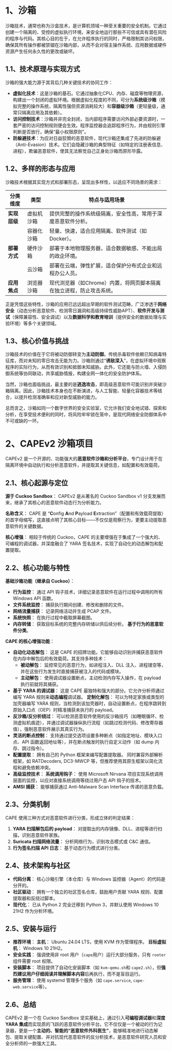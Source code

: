 # 1、沙箱

沙箱技术，通常也称为沙盒技术，是计算机领域一种至关重要的安全机制。它通过创建一个隔离的、受控的虚拟执行环境，来安全地运行那些不可信或具有潜在风险的程序与代码。其核心目的在于，在允许程序执行的同时，严格限制其访问权限，确保其所有操作都被禁锢在沙箱内部，从而不会对宿主操作系统、应用数据或硬件资源产生任何永久性的更改或破坏。



## 1.1、技术原理与实现方式

沙箱的强大能力源于其背后几种关键技术的协同工作：

- **虚拟化技术**：这是沙箱的基石。它通过抽象化CPU、内存、磁盘等物理资源，构建出一个封闭的虚拟环境。根据虚拟化程度的不同，可分为**系统级沙箱**（模拟完整的操作系统，隔离性强但资源消耗较大）和**容器级沙箱**（更轻量级，通常只隔离应用及其依赖）。
- **访问控制技术**：沙箱并非完全封闭，当内部程序需要访问外部必要资源时，一套严密的访问控制规则便会生效。程序监控器会追踪程序行为，并由规则引擎判断是否放行，确保“最小权限原则”。
- **防躲避技术**：为应对日益狡猾的恶意软件，现代沙箱还集成了先进的防躲避（Anti-Evasion）技术。它们会隐藏沙箱的典型特征（如特定的注册表信息、进程），欺骗恶意软件，使其无法察觉自己正身处沙箱而原形毕露。



## 1.2、多样的形态与应用

沙箱技术根据其实现方式和部署形态，呈现出多样性，以适应不同场景的需求：

| 分类维度     | 类型       | 特点与适用场景                                               |
| ------------ | ---------- | ------------------------------------------------------------ |
| **实现层级** | 虚拟机沙箱 | 提供完整的操作系统级隔离，安全性高，常用于深度恶意软件分析。 |
|              | 容器化沙箱 | 轻量、快速，适合应用隔离、软件测试（如Docker）。             |
| **部署方式** | 硬件沙箱   | 部署于本地物理服务器，适合数据敏感、不能出局的政企环境。     |
|              | 云沙箱     | 部署在云端，弹性扩展，适合保护分布式企业和远程办公人员。     |
| **应用焦点** | 浏览器沙箱 | 现代浏览器（如Chrome）内置，将网页脚本隔离在独立进程，防止攻击系统。 |

正是凭借这些特性，沙箱的应用已远远超出早期的软件测试范畴，广泛渗透于**网络安全**（动态分析恶意软件、检测零日漏洞和高级持续性威胁APT）、**软件开发与测试**（保障兼容性、安全调试）以及**数据科学和教育培训**（提供安全的数据处理与实验环境）等多个关键领域。



## 1.3、核心价值与挑战

沙箱技术的价值在于它将被动防御转变为**主动防御**。传统杀毒软件依赖已知病毒特征库，而对未知的零日攻击无能为力。沙箱则通过“**诱敌深入**”，在虚拟环境中观察程序的实际行为，从而有效识别和抵御未知威胁。此外，它还能与防火墙、入侵防御系统等协同联动，共享威胁情报，构建全网一体化的安全防护体系。

当然，沙箱也面临挑战，最主要的是**逃逸攻击**，即高级恶意软件可能识别并突破沙箱隔离。因此，沙箱技术本身也在不断演进，与人工智能、轻量化容器技术等结合，以提升检测准确率和应对新型威胁的能力。

总而言之，沙箱如同一个数字世界的安全实验室，它允许我们安全地试错、探索和分析，在享受技术便利的同时，将风险牢牢锁在笼中，是现代网络安全防御体系中不可或缺的一环。



# 2、CAPEv2 沙箱项目

CAPEv2 是一个开源的、功能强大的**恶意软件沙箱和分析平台**，专门设计用于在隔离环境中自动执行和分析恶意软件，并提取其关键信息，如配置和有效载荷。



## 2.1、核心起源与定位

**源于 Cuckoo Sandbox**： CAPEv2 是从著名的 Cuckoo Sandbox v1 分支发展而来，继承了其核心的恶意软件动态行为分析能力。

**名称含义**： CAPE 是 “**C**onfig **A**nd **P**ayload **E**xtraction”（配置和有效载荷提取）的首字母缩写，这直接点明了其核心目标——不仅仅是观察行为，更要主动提取恶意软件的关键数据。

**核心增强**： 相较于传统的 Cuckoo，CAPE 的主要增强在于集成了一个强大的、可编程的调试器，并深度融合了 YARA 签名技术，实现了自动化的动态解包和配置提取。



## 2.2、核心功能与特性

**基础沙箱功能（继承自 Cuckoo）**： 

- **行为监控**： 通过 API 钩子技术，详细记录恶意软件在运行过程中调用的所有 Windows API 函数。 
- **文件系统监控**： 捕获执行期间创建、修改和删除的文件。 
- **网络流量捕获**： 记录网络活动并生成 PCAP 文件。 
- **系统快照**： 在执行过程中截取屏幕截图。 
- **内存转储**： 获取目标系统的完整内存转储以供后续分析。 **基于行为的恶意软件分类**。



**CAPE 的核心增强功能**： 

- **自动化动态解包**： 这是 CAPE 的招牌功能。它能够自动识别并捕获恶意软件在内存中解包后的有效载荷。其支持多种技术： 
  - **被动解包**： 监控常见的恶意行为，如进程注入、DLL 注入、进程镂空等，并在这些行为发生时直接捕获被注入的代码或模块。 
  - **主动解包**： 使用调试器设置断点，主动检测内存写入操作，在 payload 执行前就将其捕获。 
- **基于 YARA 的调试器**： 这是 CAPE 最独特和强大的部分。它允许分析师通过编写 YARA 规则来**动态编程**调试器。 **定制化解包**： 可以为特定家族或类型的加壳器编写 YARA 规则，当检测到该加壳器时，自动设置断点，在程序跳转到原始入口点（OEP）时精准捕获未执行的 payload。 
- **反沙箱/反分析绕过**： 可以检测恶意软件使用的反沙箱技巧（如睡眠循环、检测虚拟机痕迹），并通过调试器操纵执行流程（如跳过检测代码、修改寄存器值），强制恶意软件展示其真实行为。 
- **灵活的断点控制**： 支持通过提交选项设置多种断点（如指定地址、模块入口点、API 函数返回地址等），并在断点触发时执行自定义动作（如 dump 内存、跳过指令）。 
- **配置提取**： 拥有自己的 Python 框架来编写配置提取器。 同时兼容外部解析框架，如 RATDecoders, DC3-MWCP 等，但推荐使用其原生框架以简化流程和避免依赖冲突。 
- **高级监控技术**： **系统调用钩子**： 使用 Microsoft Nirvana 项目实现系统调用层面的监控，以应对直接系统调用等绕过用户态 API 钩子的技术。 
- **AMSI 捕获**： 能够捕获通过 Anti-Malware Scan Interface 传递的恶意负载。



## 2.3、分类机制

CAPE 使用三种方式对恶意软件进行分类，形成立体的判定结果：

1. **YARA 扫描解包后的 payload**： 对提取出的内存镜像、DLL、进程等进行扫描，识别恶意软件家族。
2. **Suricata 扫描网络流量**： 分析网络行为，识别攻击模式或 C&C 通信。
3. **行为签名扫描 API 日志**： 基于动态行为模式进行分类。



## 2.4、技术架构与社区

- **代码分离**： 核心沙箱引擎（本仓库）与 Windows 监控器（Agent）的代码是分开的。
- **社区驱动**： 拥有一个独立的社区签名仓库，鼓励用户贡献 YARA 规则、配置提取器和反绕过脚本。
- **现代化**： 已从 Python 2 完全迁移到 Python 3，并默认使用 Windows 10 21H2 作为分析环境。



## 2.5、安装与运行

- **推荐环境**： **主机**： Ubuntu 24.04 LTS，使用 KVM 作为管理程序。 **目标虚拟机**： Windows 10 21H2。
- **安全实践**： 强调使用非 root 用户（`cape`用户）运行大部分服务，只有 `rooter`组件需要 root 权限。
- **安装脚本**： 项目提供了自动化安装脚本（如 `kvm-qemu.sh`和 `cape2.sh`），但**强烈建议用户仔细阅读并理解脚本内容**后再执行，而不是盲目运行。
- **服务管理**： 使用 systemd 管理多个服务（如 `cape.service`, `cape-web.service`等）。



## 2.6、总结

CAPEv2 是一个在 Cuckoo Sandbox 坚实基础上，通过引入**可编程调试器**和**深度 YARA 集成**而实现质的飞跃的恶意软件分析平台。它不仅仅是一个被动的行为记录器，更是一个**主动的、智能的“恶意软件外科医生”**，能够精准地进行动态解包、提取关键配置、并对抗现代恶意软件的反分析技术，是恶意软件研究人员和安全分析师的一款强大工具。